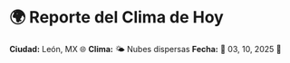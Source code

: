 # 🌍 Reporte del Clima de Hoy

**Ciudad:** León, MX 🌐
**Clima:** 🌤️ Nubes dispersas
**Fecha:** 📅 03, 10, 2025 🚀
